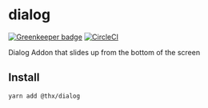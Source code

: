 # dialog

[![Greenkeeper badge](https://badges.greenkeeper.io/thr-consulting/dialog.svg)](https://greenkeeper.io/)
[![CircleCI](https://circleci.com/gh/thr-consulting/dialog.svg?style=svg)](https://circleci.com/gh/thr-consulting/dialog)

Dialog Addon that slides up from the bottom of the screen

## Install
```
yarn add @thx/dialog
```
